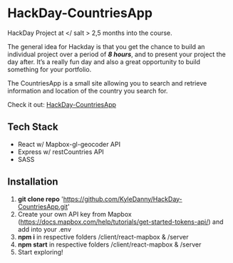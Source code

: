 # HackDay-CountriesApp

HackDay Project at </ salt > 2,5 months into the course.

The general idea for Hackday is that you get the chance to build an individual project over a period of **_8 hours_**, and to present your project the day after. It’s a really fun day and also a great opportunity to build something for your portfolio. 

The CountriesApp is a small site allowing you to search and retrieve information and location of the country you search for. 

Check it out: [HackDay-CountriesApp](https://countries-mapbox-app.netlify.app/)

## Tech Stack 
* React w/ Mapbox-gl-geocoder API
* Express w/ restCountries API
* SASS

## Installation 
1. __git clone repo__ 'https://github.com/KyleDanny/HackDay-CountriesApp.git'
2. Create your own API key from Mapbox (https://docs.mapbox.com/help/tutorials/get-started-tokens-api/) and add into your .env
3. __npm i__ in respective folders /client/react-mapbox & /server
4. __npm start__ in respective folders /client/react-mapbox & /server
5. Start exploring!


